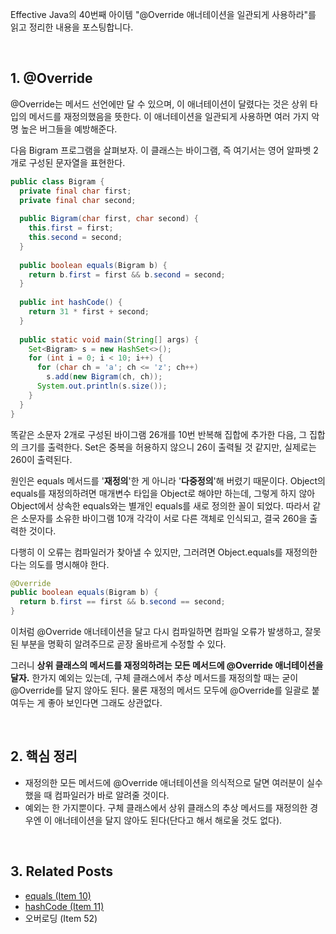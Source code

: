 Effective Java의  40번째 아이템 "@Override 애너테이션을 일관되게 사용하라"를 읽고 정리한 내용을 포스팅합니다.

<br>

## 1. @Override

@Override는 메서드 선언에만 달 수 있으며, 이 애너테이션이 달렸다는 것은 상위 타입의 메서드를 재정의했음을 뜻한다. 이 애너테이션을 일관되게 사용하면 여러 가지 악명 높은 버그들을 예방해준다. 

다음 Bigram 프로그램을 살펴보자. 이 클래스는 바이그램, 즉 여기서는 영어 알파벳 2개로 구성된 문자열을 표현한다.

```java
public class Bigram {
  private final char first;
  private final char second;
  
  public Bigram(char first, char second) {
    this.first = first;
    this.second = second;
  }
  
  public boolean equals(Bigram b) {
    return b.first = first && b.second = second;
  }
  
  public int hashCode() {
    return 31 * first + second;
  }
  
  public static void main(String[] args) {
    Set<Bigram> s = new HashSet<>();
    for (int i = 0; i < 10; i++) {
      for (char ch = 'a'; ch <= 'z'; ch++)
        s.add(new Bigram(ch, ch));
      System.out.println(s.size());
    }
  }
}
```

똑같은 소문자 2개로 구성된 바이그램 26개를 10번 반복해 집합에 추가한 다음, 그 집합의 크기를 출력한다. Set은 중복을 허용하지 않으니 26이 출력될 것 같지만, 실제로는 260이 출력된다.

원인은 equals 메서드를 '**재정의**'한 게 아니라 '**다중정의**'해 버렸기 때문이다. Object의 equals를 재정의하려면 매개변수 타입을 Object로 해야만 하는데, 그렇게 하지 않아 Object에서 상속한 equals와는 별개인 equals를 새로 정의한 꼴이 되었다. 따라서 같은 소문자를 소유한 바이그램 10개 각각이 서로 다른 객체로 인식되고, 결국 260을 출력한 것이다.

다행히 이 오류는 컴파일러가 찾아낼 수 있지만, 그러려면 Object.equals를 재정의한다는 의도를 명시해야 한다.

```java
@Override
public boolean equals(Bigram b) {
  return b.first == first && b.second == second;
}
```

이처럼 @Override 애너테이션을 달고 다시 컴파일하면 컴파일 오류가 발생하고, 잘못된 부분을 명확히 알려주므로 곧장 올바르게 수정할 수 있다.

그러니 **상위 클래스의 메서드를 재정의하려는 모든 메서드에 @Override 애너테이션을 달자.** 한가지 예외는 있는데, 구체 클래스에서 추상 메서드를 재정의할 때는 굳이 @Override를 달지 않아도 된다. 물론 재정의 메서드 모두에 @Override를 일괄로 붙여두는 게 좋아 보인다면 그래도 상관없다.

<br>

## 2. 핵심 정리

* 재정의한 모든 메서드에 @Override 애너테이션을 의식적으로 달면 여러분이 실수했을 때 컴파일러가 바로 알려줄 것이다.
* 예외는 한 가지뿐이다. 구체 클래스에서 상위 클래스의 추상 메서드를 재정의한 경우엔 이 애너테이션을 달지 않아도 된다(단다고 해서 해로울 것도 없다).

<br>

## 3. Related Posts

* [equals (Item 10)](https://heung27.github.io/posts/item-10-equals%EB%8A%94-%EC%9D%BC%EB%B0%98-%EA%B7%9C%EC%95%BD%EC%9D%84-%EC%A7%80%EC%BC%9C-%EC%9E%AC%EC%A0%95%EC%9D%98%ED%95%98%EB%9D%BC/)
* [hashCode (Item 11)](https://heung27.github.io/posts/item-11-equals%EB%A5%BC-%EC%9E%AC%EC%A0%95%EC%9D%98%ED%95%98%EB%A0%A4%EA%B1%B0%EB%93%A0-hashcode%EB%8F%84-%EC%9E%AC%EC%A0%95%EC%9D%98%ED%95%98%EB%9D%BC/)
* 오버로딩 (Item 52)
